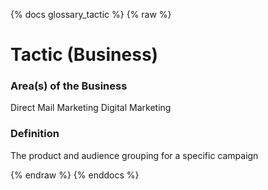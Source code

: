{% docs glossary_tactic %}
{% raw %}

<a name="tactic"></a>
# Tactic (Business)

### Area(s) of the Business
Direct Mail Marketing
Digital Marketing

### Definition
The product and audience grouping for a specific campaign


{% endraw %}
{% enddocs %}
